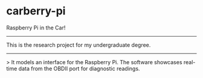 # carberry-pi
Raspberry Pi in the Car!

<hr>
This is the research project for my undergraduate degree.
<hr>
> It models an interface for the Raspberry Pi.  The software showcases real-time data from the OBDII port for diagnostic readings.

